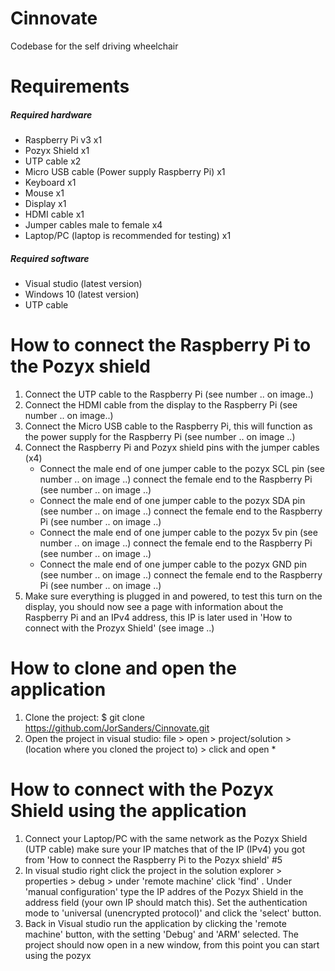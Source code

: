 # Cinnovate
Codebase for the self driving wheelchair

# Requirements

##### Required hardware
- Raspberry Pi v3 x1
- Pozyx Shield x1
- UTP cable x2
- Micro USB cable (Power supply Raspberry Pi) x1 
- Keyboard x1
- Mouse x1
- Display x1
- HDMI cable x1
- Jumper cables male to female x4
- Laptop/PC (laptop is recommended for testing) x1

##### Required software
- Visual studio (latest version)
- Windows 10 (latest version)
- UTP cable


# How to connect the Raspberry Pi to the Pozyx shield
1. Connect the UTP cable to the Raspberry Pi (see number .. on image..)
2. Connect the HDMI cable from the display to the Raspberry Pi (see number .. on image..)
3. Connect the Micro USB cable to the Raspberry Pi, this will function as the power supply for the Raspberry Pi (see number .. on image ..)  
4. Connect the Raspberry Pi and Pozyx shield pins with the jumper cables (x4)
	- Connect the male end of one jumper cable to the pozyx SCL pin (see number .. on image ..)     connect the female end to the Raspberry Pi (see number .. on image ..)
    - Connect the male end of one jumper cable to the pozyx SDA pin (see number .. on image ..)     connect the female end to the Raspberry Pi (see number .. on image ..)
    - Connect the male end of one jumper cable to the pozyx 5v pin (see number .. on image ..)     connect the female end to the Raspberry Pi (see number .. on image ..)
    -  Connect the male end of one jumper cable to the pozyx GND pin (see number .. on image ..)     connect the female end to the Raspberry Pi (see number .. on image ..)
5. Make sure everything is plugged in and powered, to test this turn on the display, you should now see a page with information about the Raspberry Pi and an IPv4 address, this IP is later used in 'How to connect with the Prozyx Shield' (see image ..)

# How to clone and open the application

1. Clone the project: $ git clone https://github.com/JorSanders/Cinnovate.git
2. Open the project in visual studio: file > open > project/solution > (location where you cloned the project to) > click and open <name> *

# How to connect with the Pozyx Shield using the application

1. Connect your Laptop/PC with the same network as the Pozyx Shield (UTP cable) make sure your IP matches that of the IP (IPv4) you got from 'How to connect the Raspberry Pi to the Pozyx shield' #5
2. In visual studio right click the project <name> in the solution explorer > properties > debug > under 'remote machine' click 'find' . Under 'manual configuration' type the IP addres of the Pozyx Shield in the address field  (your own IP should match this). Set the authentication mode to 'universal (unencrypted protocol)' and click the 'select' button. 
3. Back in Visual studio run the application by clicking the 'remote machine' button, with the setting 'Debug' and 'ARM' selected. The project should now open in a new window, from this point you can start using the pozyx
